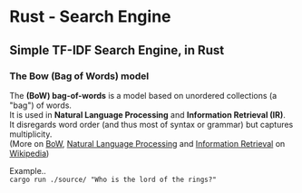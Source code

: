 # Rust - Search Engine 

## Simple TF-IDF Search Engine, in Rust

### The Bow (Bag of Words) model

The **(BoW) bag-of-words** is a model based on unordered collections (a "bag") of words.  
It is used in **Natural Language Processing** and **Information Retrieval (IR)**.  
It disregards word order (and thus most of syntax or grammar) but captures multiplicity.  
(More on [BoW](https://en.wikipedia.org/wiki/Bag-of-words_model), [Natural Language Processing](https://en.wikipedia.org/wiki/Natural_language_processing) and [Information Retrieval](https://en.wikipedia.org/wiki/Information_retrieval) on [Wikipedia](https://en.wikipedia.org/wiki/Main_Page))

Example..  
`cargo run ./source/ "Who is the lord of the rings?"`

